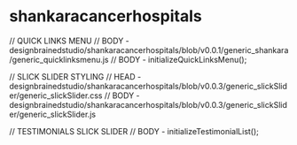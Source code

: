 # shankaracancerhospitals

// QUICK LINKS MENU
// BODY - designbrainedstudio/shankaracancerhospitals/blob/v0.0.1/generic_shankara/generic_quicklinksmenu.js
// BODY - initializeQuickLinksMenu();

// SLICK SLIDER STYLING
// HEAD - designbrainedstudio/shankaracancerhospitals/blob/v0.0.3/generic_slickSlider/generic_slickSlider.css
// BODY - designbrainedstudio/shankaracancerhospitals/blob/v0.0.3/generic_slickSlider/generic_slickSlider.js

// TESTIMONIALS SLICK SLIDER
// BODY - initializeTestimonialList();